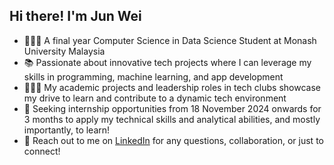 ## Hi there! I'm Jun Wei

- 🧑🏻‍💻 A final year Computer Science in Data Science Student at Monash University Malaysia
- 📚 Passionate about innovative tech projects where I can leverage my skills in programming, machine learning, and app development
- 🙋🏻‍♂️ My academic projects and leadership roles in tech clubs showcase my drive to learn and contribute to a dynamic tech environment
- 👀 Seeking internship opportunities from 18 November 2024 onwards for 3 months to apply my technical skills and analytical abilities, and mostly importantly, to learn!
- 📨 Reach out to me on [LinkedIn](https://www.linkedin.com/in/wong-jun-wei-288055231/) for any questions, collaboration, or just to connect!
